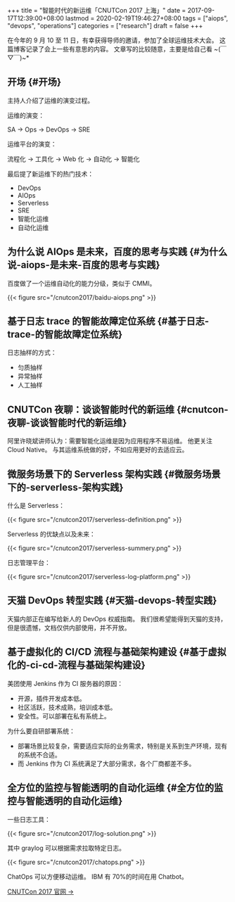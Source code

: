 +++
title = "智能时代的新运维「CNUTCon 2017 上海」"
date = 2017-09-17T12:39:00+08:00
lastmod = 2020-02-19T19:46:27+08:00
tags = ["aiops", "devops", "operations"]
categories = ["research"]
draft = false
+++

在今年的 9 月 10 至 11 日，有幸获得导师的邀请，参加了全球运维技术大会。
这篇博客记录了会上一些有意思的内容。
文章写的比较随意，主要是给自己看 ~(￣▽￣)~\*

<!--more-->


## 开场 {#开场}

主持人介绍了运维的演变过程。

运维的演变：

SA → Ops → DevOps → SRE

运维平台的演变：

流程化 → 工具化 → Web 化 → 自动化 → 智能化

最后提了新运维下的热门技术：

-   DevOps
-   AIOps
-   Serverless
-   SRE
-   智能化运维
-   自动化运维


## 为什么说 AIOps 是未来，百度的思考与实践 {#为什么说-aiops-是未来-百度的思考与实践}

百度做了一个运维自动化的能力分级，类似于 CMMI。

{{< figure src="/cnutcon2017/baidu-aiops.png" >}}


## 基于日志 trace 的智能故障定位系统 {#基于日志-trace-的智能故障定位系统}

日志抽样的方式：

-   匀质抽样
-   异常抽样
-   人工抽样


## CNUTCon 夜聊：谈谈智能时代的新运维 {#cnutcon-夜聊-谈谈智能时代的新运维}

阿里许晓斌讲师认为：需要智能化运维是因为应用程序不易运维。
他更关注 Cloud Native。
与其运维系统做的好，不如应用更好的去适应云。


## 微服务场景下的 Serverless 架构实践 {#微服务场景下的-serverless-架构实践}

什么是 Serverless：

{{< figure src="/cnutcon2017/serverless-definition.png" >}}

Serverless 的优缺点以及未来：

{{< figure src="/cnutcon2017/serverless-summery.png" >}}

日志管理平台：

{{< figure src="/cnutcon2017/serverless-log-platform.png" >}}


## 天猫 DevOps 转型实践 {#天猫-devops-转型实践}

天猫内部正在编写给新人的 DevOps 权威指南。
我们很希望能得到天猫的支持，但是很遗憾，文档仅供内部使用，并不开放。


## 基于虚拟化的 CI/CD 流程与基础架构建设 {#基于虚拟化的-ci-cd-流程与基础架构建设}

美团使用 Jenkins 作为 CI 服务器的原因：

-   开源，插件开发成本低。
-   社区活跃，技术成熟，培训成本低。
-   安全性。可以部署在私有系统上。

为什么要自研部署系统：

-   部署场景比较复杂，需要适应实际的业务需求，特别是关系到生产环境，现有的系统不合适。
-   而 Jenkins 作为 CI 系统满足了大部分需求，各个厂商都差不多。


## 全方位的监控与智能透明的自动化运维 {#全方位的监控与智能透明的自动化运维}

一些日志工具：

{{< figure src="/cnutcon2017/log-solution.png" >}}

其中 graylog 可以根据需求拉取特定日志。

{{< figure src="/cnutcon2017/chatops.png" >}}

ChatOps 可以方便移动运维。
IBM 有 70%的时间在用 Chatbot。

[CNUTCon 2017 官网 →](http://www.cnutcon.com/)
